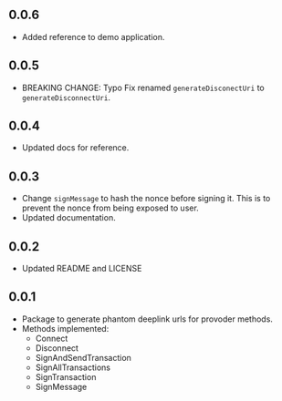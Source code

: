 ## 0.0.6

- Added reference to demo application.

## 0.0.5

- BREAKING CHANGE: Typo Fix renamed `generateDisconectUri` to `generateDisconnectUri`.

## 0.0.4

- Updated docs for reference.

## 0.0.3

- Change `signMessage` to hash the nonce before signing it. This is to prevent the nonce from being exposed to user.
- Updated documentation.

## 0.0.2

- Updated README and LICENSE

## 0.0.1

- Package to generate phantom deeplink urls for provoder methods.
- Methods implemented:
  - Connect
  - Disconnect
  - SignAndSendTransaction
  - SignAllTransactions
  - SignTransaction
  - SignMessage
